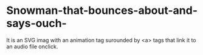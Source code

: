 # Snowman-that-bounces-about-and-says-ouch-
It is an SVG  imag with an animation tag surounded by &lt;a> tags that link it to an audio file onclick.  
